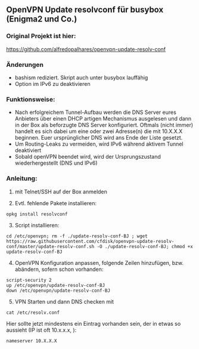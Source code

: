 OpenVPN Update resolvconf für busybox (Enigma2 und Co.)
-------------------------------------------------------

### Original Projekt ist hier:
https://github.com/alfredopalhares/openvpn-update-resolv-conf

### Änderungen
- bashism rediziert. Skript auch unter busybox lauffähig
- Option im IPv6 zu deaktivieren 

### Funktionsweise:
- Nach erfolgreichem Tunnel-Aufbau werden die DNS Server eures Anbieters über einen DHCP artigen Mechanismus ausgelesen und dann in der Box als beforzugte DNS Server konfiguriert. Oftmals (nicht immer) handelt es sich dabei um eine oder zwei Adresse(n) die mit 10.X.X.X beginnen.
Euer ursprünglicher DNS wird ans Ende der Liste gesetzt.
- Um Routing-Leaks zu vermeiden, wird IPv6 während aktivem Tunnel deaktiviert
- Sobald openVPN beendet wird, wird der Ursprungszustand wiederhergestellt (DNS und IPv6)

### Anleitung:
1) mit Telnet/SSH auf der Box anmelden

2) Evtl. fehlende Pakete installieren:
```
opkg install resolvconf
```

3) Script installieren:
```
cd /etc/openvpn; rm -f ./update-resolv-conf-BJ ; wget https://raw.githubusercontent.com/cfdisk/openvpn-update-resolv-conf/master/update-resolv-conf.sh -O ./update-resolv-conf-BJ; chmod +x update-resolv-conf-BJ
```

4) OpenVPN Konfiguration anpassen, folgende Zeilen hinzufügen, bzw. abändern, sofern schon vorhanden:
```
script-security 2
up /etc/openvpn/update-resolv-conf-BJ
down /etc/openvpn/update-resolv-conf-BJ
```

5) VPN Starten und dann DNS checken mit
```
cat /etc/resolv.conf
```

Hier sollte jetzt mindestens ein Eintrag vorhanden sein, der in etwas so aussieht (IP ist oft 10.x.x.x, ):
```
nameserver 10.X.X.X
```
